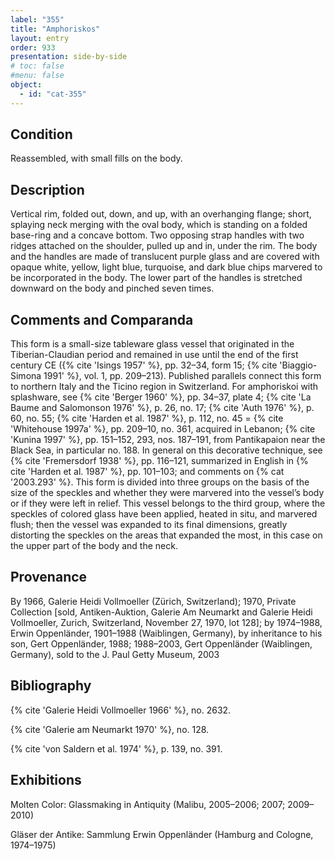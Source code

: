 ```yaml
---
label: "355"
title: "Amphoriskos"
layout: entry
order: 933
presentation: side-by-side
# toc: false
#menu: false 
object:
  - id: "cat-355"
---
```


## Condition

Reassembled, with small fills on the body.

## Description

Vertical rim, folded out, down, and up, with an overhanging flange; short, splaying neck merging with the oval body, which is standing on a folded base-ring and a concave bottom. Two opposing strap handles with two ridges attached on the shoulder, pulled up and in, under the rim. The body and the handles are made of translucent purple glass and are covered with opaque white, yellow, light blue, turquoise, and dark blue chips marvered to be incorporated in the body. The lower part of the handles is stretched downward on the body and pinched seven times.

## Comments and Comparanda

This form is a small-size tableware glass vessel that originated in the Tiberian-Claudian period and remained in use until the end of the first century CE ({% cite 'Isings 1957' %}, pp. 32–34, form 15; {% cite 'Biaggio-Simona 1991' %}, vol. 1, pp. 209–213). Published parallels connect this form to northern Italy and the Ticino region in Switzerland. For amphoriskoi with splashware, see {% cite 'Berger 1960' %}, pp. 34–37, plate 4; {% cite 'La Baume and Salomonson 1976' %}, p. 26, no. 17; {% cite 'Auth 1976' %}, p. 60, no. 55; {% cite 'Harden et al. 1987' %}, p. 112, no. 45 = {% cite 'Whitehouse 1997a' %}, pp. 209–10, no. 361, acquired in Lebanon; {% cite 'Kunina 1997' %}, pp. 151–152, 293, nos. 187–191, from Pantikapaion near the Black Sea, in particular no. 188. In general on this decorative technique, see {% cite 'Fremersdorf 1938' %}, pp. 116–121, summarized in English in {% cite 'Harden et al. 1987' %}, pp. 101–103; and comments on {% cat '2003.293' %}. This form is divided into three groups on the basis of the size of the speckles and whether they were marvered into the vessel’s body or if they were left in relief. This vessel belongs to the third group, where the speckles of colored glass have been applied, heated in situ, and marvered flush; then the vessel was expanded to its final dimensions, greatly distorting the speckles on the areas that expanded the most, in this case on the upper part of the body and the neck.

## Provenance

By 1966, Galerie Heidi Vollmoeller (Zürich, Switzerland); 1970, Private Collection [sold, Antiken-Auktion, Galerie Am Neumarkt and Galerie Heidi Vollmoeller, Zurich, Switzerland, November 27, 1970, lot 128]; by 1974–1988, Erwin Oppenländer, 1901–1988 (Waiblingen, Germany), by inheritance to his son, Gert Oppenländer, 1988; 1988–2003, Gert Oppenländer (Waiblingen, Germany), sold to the J. Paul Getty Museum, 2003

## Bibliography

{% cite 'Galerie Heidi Vollmoeller 1966' %}, no. 2632.

{% cite 'Galerie am Neumarkt 1970' %}, no. 128.

{% cite 'von Saldern et al. 1974' %}, p. 139, no. 391.

## Exhibitions

Molten Color: Glassmaking in Antiquity (Malibu, 2005–2006; 2007; 2009–2010)

Gläser der Antike: Sammlung Erwin Oppenländer (Hamburg and Cologne, 1974–1975)